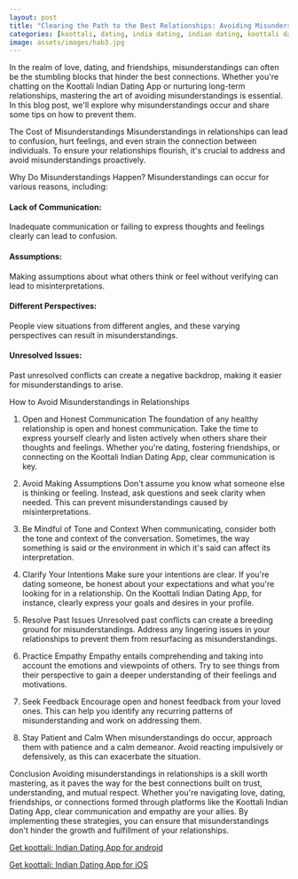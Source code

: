 ```yaml
---
layout: post
title: "Clearing the Path to the Best Relationships: Avoiding Misunderstandings || Koottali Indian Dating App"
categories: [koottali, dating, india dating, indian dating, koottali dating app]
image: assets/images/hab3.jpg
---
```



In the realm of love, dating, and friendships, misunderstandings can often be the stumbling blocks that hinder the best connections. Whether you're chatting on the Koottali Indian Dating App or nurturing long-term relationships, mastering the art of avoiding misunderstandings is essential. In this blog post, we'll explore why misunderstandings occur and share some tips on how to prevent them.

The Cost of Misunderstandings
Misunderstandings in relationships can lead to confusion, hurt feelings, and even strain the connection between individuals. To ensure your relationships flourish, it's crucial to address and avoid misunderstandings proactively.

Why Do Misunderstandings Happen?
Misunderstandings can occur for various reasons, including:

#### Lack of Communication: 
Inadequate communication or failing to express thoughts and feelings clearly can lead to confusion.

#### Assumptions: 
Making assumptions about what others think or feel without verifying can lead to misinterpretations.

#### Different Perspectives: 
People view situations from different angles, and these varying perspectives can result in misunderstandings.

#### Unresolved Issues: 
Past unresolved conflicts can create a negative backdrop, making it easier for misunderstandings to arise.

How to Avoid Misunderstandings in Relationships
1. Open and Honest Communication
The foundation of any healthy relationship is open and honest communication. Take the time to express yourself clearly and listen actively when others share their thoughts and feelings. Whether you're dating, fostering friendships, or connecting on the Koottali Indian Dating App, clear communication is key.

2. Avoid Making Assumptions
Don't assume you know what someone else is thinking or feeling. Instead, ask questions and seek clarity when needed. This can prevent misunderstandings caused by misinterpretations.

3. Be Mindful of Tone and Context
When communicating, consider both the tone and context of the conversation. Sometimes, the way something is said or the environment in which it's said can affect its interpretation.

4. Clarify Your Intentions
Make sure your intentions are clear. If you're dating someone, be honest about your expectations and what you're looking for in a relationship. On the Koottali Indian Dating App, for instance, clearly express your goals and desires in your profile.

5. Resolve Past Issues
Unresolved past conflicts can create a breeding ground for misunderstandings. Address any lingering issues in your relationships to prevent them from resurfacing as misunderstandings.

6. Practice Empathy
Empathy entails comprehending and taking into account the emotions and viewpoints of others. Try to see things from their perspective to gain a deeper understanding of their feelings and motivations.

7. Seek Feedback
Encourage open and honest feedback from your loved ones. This can help you identify any recurring patterns of misunderstanding and work on addressing them.

8. Stay Patient and Calm
When misunderstandings do occur, approach them with patience and a calm demeanor. Avoid reacting impulsively or defensively, as this can exacerbate the situation.

Conclusion
Avoiding misunderstandings in relationships is a skill worth mastering, as it paves the way for the best connections built on trust, understanding, and mutual respect. Whether you're navigating love, dating, friendships, or connections formed through platforms like the Koottali Indian Dating App, clear communication and empathy are your allies. By implementing these strategies, you can ensure that misunderstandings don't hinder the growth and fulfillment of your relationships.

[Get koottali: Indian Dating App for android](https://play.google.com/store/apps/details?id=com.koottali.app&hl=en_IN&gl=US)

[Get koottali: Indian Dating App for iOS](https://apps.apple.com/us/app/koottali-connect-with-mallus/id6448742453)

